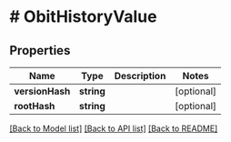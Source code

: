 # # ObitHistoryValue

## Properties

Name | Type | Description | Notes
------------ | ------------- | ------------- | -------------
**versionHash** | **string** |  | [optional]
**rootHash** | **string** |  | [optional]

[[Back to Model list]](../../README.md#models) [[Back to API list]](../../README.md#endpoints) [[Back to README]](../../README.md)

